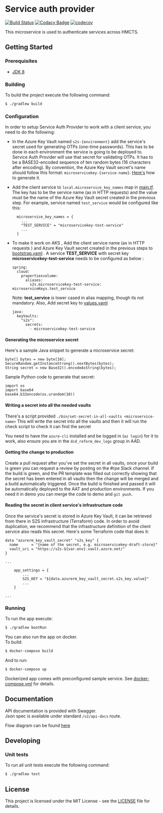 # Service auth provider

[![Build Status](https://travis-ci.org/hmcts/service-auth-provider-app.svg?branch=master)](https://travis-ci.org/hmcts/service-auth-provider-app)
[![Codacy Badge](https://api.codacy.com/project/badge/Grade/0cb10a161dc24d0092470cda7c304c87)](https://app.codacy.com/app/HMCTS/service-auth-provider-app)
[![codecov](https://codecov.io/gh/hmcts/service-auth-provider-app/branch/master/graph/badge.svg)](https://codecov.io/gh/hmcts/service-auth-provider-app)

This microservice is used to authenticate services across HMCTS.

## Getting Started

### Prerequisites
- [JDK 8](https://java.com)
 
### Building
To build the project execute the following command:
```bash
$ ./gradlew build
```

### Configuration

In order to setup Service Auth Provider to work with a client service, you need to do the following:

* In the Azure Key Vault named `s2s-{environment}` add the service's secret used for generating OTPs (one-time passwords).
This has to be done in each environment the service is going to be deployed to. Service Auth Provider will use that secret
for validating OTPs. It has to be a BASE32-encoded sequence of ten random bytes (16 characters after encoding). By convention,
the Azure Key Vault secret's name should follow this format: `microservicekey-{service-name}`. [Here's](#generating-secret) how to generate it.
* Add the client service to `local.microservice_key_names` map in [main.tf](infrastructure/main.tf). The key has to be
the service name (as in HTTP requests) and the value must be the name of the Azure Key Vault secret created in the previous step.
For example, service named `test_service` would be configured like this:

    ```
      microservice_key_names = {
        ...
        "TEST_SERVICE" = "microservicekey-test-service"
        ...
      }
    ```
* To make it work on AKS , Add the client service name (as in HTTP requests ) and Azure Key Vault secret created in the previous steps to [bootstrap.yaml](src/main/resources/bootstrap.yaml) . 
A service **TEST_SERVICE** with secret key **microservicekey-test-service**  needs to be configured as below :
    
    ```
    spring:
      cloud:
        propertiesvolume:
          aliases:
            s2s.microservicekey-test-service: microserviceKeys.test_service     
    ```  
    Note: **test_service** is lower cased in alias mapping, though its not mandatory. 
    Also, Add secret key to [values.yaml](charts/rpe-service-auth-provider/values.yaml) 
    ```
    java:
      keyVaults:
        "s2s":
          secrets:
            - microservicekey-test-service 
    ```
#### <a name="generating-secret"></a>Generating the microservice secret

Here's a sample Java snippet to generate a microservice secret:

```
byte[] bytes = new byte[10];
SecureRandom.getInstanceStrong().nextBytes(bytes);
String secret = new Base32().encodeAsString(bytes);
```

Sample Python code to generate that secret:

```
import os
import base64
base64.b32encode(os.urandom(10))
```
#### Writing a secret into all the needed vaults

There's a script provided `./bin/set-secret-in-all-vaults <microservice-name>`
This will write the secret into all the vaults and then it will run the check script to check it can find the secret

You need to have the `azure-cli` installed and be logged in (`az login`) for it to work, also ensure you are in the `dcd_reform_dev_logs` group in AAD.

#### Getting the change to production
Create a pull request after you've set the secret in all vaults, once your build is green you can request a review by posting on the #rpe Slack channel.
If the build is green, and the PR template was filled out correctly showing that the secret has been entered in all vaults then the change will be merged and a build automatically triggered. Once the build is finished and passed it will be automatically deployed to the AAT and production environments. If you need it in demo you can merge the code to demo and `git push`.

#### Reading the secret in client service's infrastructure code

Once the service's secret is stored in Azure Key Vault, it can be retrieved
from there in S2S infrastructure (Terraform) code. In order to avoid duplication,
we recommend that the infrastructure definition of the client service also reads
this secret. Here's some Terraform code that does it:

```
data "azurerm_key_vault_secret" "s2s_key" {
  name      = "{name of the secret, e.g. microservicekey-draft-store}"
  vault_uri = "https://s2s-${var.env}.vault.azure.net/"
}

...

    app_settings = {
        ...
        S2S_KEY = "${data.azurerm_key_vault_secret.s2s_key.value}"
        ...
    }

...
```

### Running
To run the app execute:
```bash
$ ./gradlew bootRun
```
You can also run the app on docker.  
To build:
```bash
$ docker-compose build
```
And to run:
```bash
$ docker-compose up
```
Dockerized app comes with preconfigured sample service. See [docker-compose.yml](docker-compose.yml) for details.

## Documentation
API documentation is provided with Swagger.  
Json spec is available under standard `/v2/api-docs` route.

Flow diagram can be found [here](docs/design.md)

## Developing

### Unit tests
To run all unit tests execute the following command:
```bash
$ ./gradlew test
```

## License
This project is licensed under the MIT License - see the [LICENSE](LICENSE.md) file for details.
